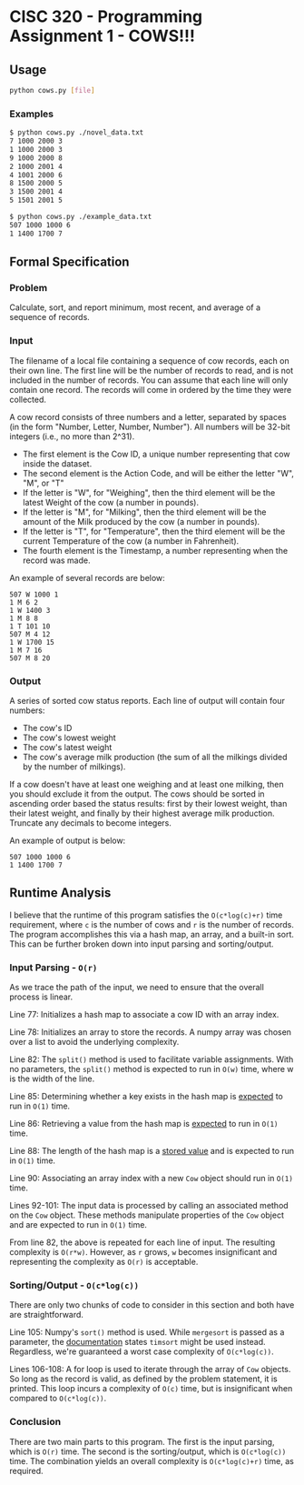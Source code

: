 # CISC 320 - Programming Assignment 1 - COWS!!!

## Usage

```bash
python cows.py [file]
```

### Examples

```bash
$ python cows.py ./novel_data.txt
7 1000 2000 3
1 1000 2000 3
9 1000 2000 8
2 1000 2001 4
4 1001 2000 6
8 1500 2000 5
3 1500 2001 4
5 1501 2001 5
```

```bash
$ python cows.py ./example_data.txt
507 1000 1000 6
1 1400 1700 7
```

## Formal Specification

### Problem

Calculate, sort, and report minimum, most recent, and average of a sequence of records.

### Input

The filename of a local file containing a sequence of cow records, each on their own line. The first line will be the number of records to read, and is not included in the number of records. You can assume that each line will only contain one record. The records will come in ordered by the time they were collected.

A cow record consists of three numbers and a letter, separated by spaces (in the form "Number, Letter, Number, Number"). All numbers will be 32-bit integers (i.e., no more than 2^31).

- The first element is the Cow ID, a unique number representing that cow inside the dataset.
- The second element is the Action Code, and will be either the letter "W", "M", or "T"
- If the letter is "W", for "Weighing", then the third element will be the latest Weight of the cow (a number in pounds).
- If the letter is "M", for "Milking", then the third element will be the amount of the Milk produced by the cow (a number in pounds).
- If the letter is "T", for "Temperature", then the third element will be the current Temperature of the cow (a number in Fahrenheit).
- The fourth element is the Timestamp, a number representing when the record was made.

An example of several records are below:

```Text
507 W 1000 1
1 M 6 2
1 W 1400 3
1 M 8 8
1 T 101 10
507 M 4 12
1 W 1700 15
1 M 7 16
507 M 8 20
```

### Output

A series of sorted cow status reports. Each line of output will contain four numbers:

- The cow's ID
- The cow's lowest weight
- The cow's latest weight
- The cow's average milk production (the sum of all the milkings divided by the number of milkings).

If a cow doesn't have at least one weighing and at least one milking, then you should exclude it from the output. The cows should be sorted in ascending order based the status results: first by their lowest weight, than their latest weight, and finally by their highest average milk production. Truncate any decimals to become integers.

An example of output is below:

```Text
507 1000 1000 6
1 1400 1700 7
```

## Runtime Analysis

I believe that the runtime of this program satisfies the `O(c*log(c)+r)` time requirement, where `c` is the number of cows and `r` is the number of records. The program accomplishes this via a hash map, an array, and a built-in sort. This can be further broken down into input parsing and sorting/output.

### Input Parsing - `O(r)`

As we trace the path of the input, we need to ensure that the overall process is linear.

Line 77: Initializes a hash map to associate a cow ID with an array index.

Line 78: Initializes an array to store the records. A numpy array was chosen over a list to avoid the underlying complexity.

Line 82: The `split()` method is used to facilitate variable assignments. With no parameters, the `split()` method is expected to run in `O(w)` time, where w is the width of the line.

Line 85: Determining whether a key exists in the hash map is [expected](https://wiki.python.org/moin/TimeComplexity) to run in `O(1)` time.

Line 86: Retrieving a value from the hash map is [expected](https://wiki.python.org/moin/TimeComplexity) to run in `O(1)` time.

Line 88: The length of the hash map is a [stored value](https://www.geeksforgeeks.org/internal-working-of-the-len-function-in-python) and is expected to run in `O(1)` time.

Line 90: Associating an array index with a new `Cow` object should run in `O(1)` time.

Lines 92-101: The input data is processed by calling an associated method on the `Cow` object. These methods manipulate properties of the `Cow` object and are expected to run in `O(1)` time.

From line 82, the above is repeated for each line of input. The resulting complexity is `O(r*w)`. However, as `r` grows, `w` becomes insignificant and representing the complexity as `O(r)` is acceptable.

### Sorting/Output  - `O(c*log(c))`

There are only two chunks of code to consider in this section and both have are straightforward.

Line 105: Numpy's `sort()` method is used. While `mergesort` is passed as a parameter, the [documentation](https://numpy.org/doc/stable/reference/generated/numpy.sort.html) states `timsort` might be used instead. Regardless, we're guaranteed a worst case complexity of `O(c*log(c))`.

Lines 106-108: A for loop is used to iterate through the array of `Cow` objects. So long as the record is valid, as defined by the problem statement, it is printed. This loop incurs a complexity of `O(c)` time, but is insignificant when compared to `O(c*log(c))`.

### Conclusion

There are two main parts to this program. The first is the input parsing, which is `O(r)` time. The second is the sorting/output, which is `O(c*log(c))` time. The combination yields an overall complexity is `O(c*log(c)+r)` time, as required.
